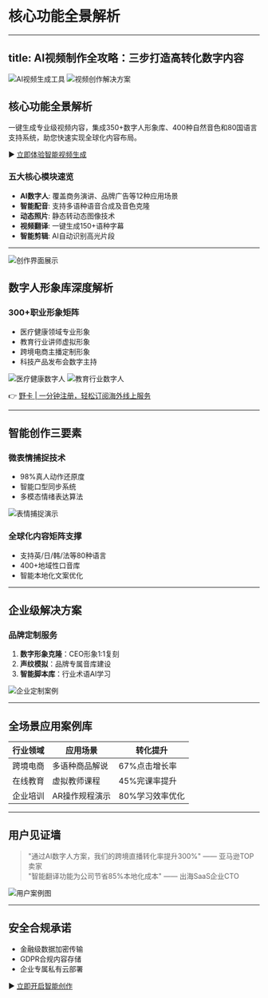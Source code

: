 # 核心功能全景解析

---
title: AI视频制作全攻略：三步打造高转化数字内容
---

![AI视频生成工具](https://bbtdd.com/wp-content/uploads/img/105000545974558.webp)
![视频创作解决方案](https://bbtdd.com/wp-content/uploads/img/1638192041039.webp)

## 核心功能全景解析
一键生成专业级视频内容，集成350+数字人形象库、400种自然音色和80国语言支持系统，助您快速实现全球化内容布局。

▶️ [立即体验智能视频生成](https://bbtdd.com/yeka)

### 五大核心模块速览
- **AI数字人**: 覆盖商务演讲、品牌广告等12种应用场景
- **智能配音**: 支持多语种语音合成及音色克隆
- **动态照片**: 静态转动态图像技术
- **视频翻译**: 一键生成150+语种字幕
- **智能剪辑**: AI自动识别高光片段

---

![创作界面展示](https://bbtdd.com/wp-content/uploads/img/724957194.webp)

## 数字人形象库深度解析
### 300+职业形象矩阵
- 医疗健康领域专业形象
- 教育行业讲师虚拟形象
- 跨境电商主播定制形象
- 科技产品发布会数字主持

![医疗健康数字人](https://bbtdd.com/wp-content/uploads/img/8915101953140.webp)
![教育行业数字人](https://bbtdd.com/wp-content/uploads/img/411933209298.webp)

👉 [野卡 | 一分钟注册，轻松订阅海外线上服务](https://bbtdd.com/yeka)

---

## 智能创作三要素
### 微表情捕捉技术
- 98%真人动作还原度
- 智能口型同步系统
- 多模态情绪表达算法

![表情捕捉演示](https://bbtdd.com/wp-content/uploads/img/060491345441.webp)

### 全球化内容矩阵支撑
- 支持英/日/韩/法等80种语言
- 400+地域性口音库
- 智能本地化文案优化

---

## 企业级解决方案
### 品牌定制服务
1. **数字形象克隆**：CEO形象1:1复刻
2. **声纹模拟**：品牌专属音库建设
3. **智能脚本库**：行业术语AI学习

![企业定制案例](https://bbtdd.com/wp-content/uploads/img/52293009.webp)

---

## 全场景应用案例库
| 行业领域 | 应用场景 | 转化提升 |
|---------|---------|---------|
| 跨境电商 | 多语种商品解说 | 67%点击增长率 |
| 在线教育 | 虚拟教师课程 | 45%完课率提升 |
| 企业培训 | AR操作规程演示 | 80%学习效率优化 |

---

## 用户见证墙
> "通过AI数字人方案，我们的跨境直播转化率提升300%" —— 亚马逊TOP卖家  
> "智能翻译功能为公司节省85%本地化成本" —— 出海SaaS企业CTO

![用户案例图](https://bbtdd.com/wp-content/uploads/img/2643753291900171.webp)

---

## 安全合规承诺
- 金融级数据加密传输
- GDPR合规内容存储
- 企业专属私有云部署

▶️ [立即开启智能创作](https://bbtdd.com/yeka)
